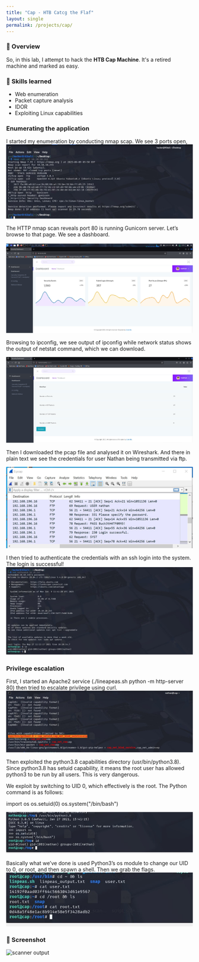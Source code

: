 ```yaml
---
title: "Cap - HTB Catcg the Flaf"
layout: single
permalink: /projects/cap/
---
```


### 🧠 Overview
So, in this lab, I attempt to hack the **HTB Cap Machine**. It's a retired machine and marked as easy. 

### 🔧 Skills learned
- Web enumeration
- Packet capture analysis
- IDOR
- Exploiting Linux capabilities

### Enumerating the application
I started my enumeration by conducting nmap scap. We see 3 ports open,
<img src="/assets/images/nmap-scan-1.png" alt="Nmap Scan Screenshot" style="max-width:100%;">


The HTTP nmap scan reveals port 80 is running Gunicorn server. Let’s browse to that page. We see a dashboard.

<img src="/assets/images/dashboard-2.png" alt="Dashboard" style="max-width:100%;">

Browsing to ipconfig, we see output of ipconfig while network status shows the output of netstat command, which we can download.

<img src="/assets/images/pcap-download.png" alt="pcap" style="max-width:100%;">

Then I downloaded the pcap file and analysed it on Wireshark.
And there in plain text we see the credentials for user Nathan being transmitted via ftp.

<img src="/assets/images/wireshark-analysis.png" alt="Wireshark" style="max-width:100%;">

I then tried to authenticate the credentials with an ssh login into the system. The login is successful!
<img src="/assets/images/ssh-nathan.png" alt="SSH Successful" style="max-width:100%;">

### Privilege escalation
First, I started an Apache2 service (./lineapeas.sh python -m http-server 80) then tried to escalate privilege using curl.
<img src="/assets/images/linpeas-results.png" alt="linpeas.sh" style="max-width:100%;">

Then exploited the python3.8 capabilities directory (usr/bin/python3.8). Since python3.8 has setuid capability, it means the root user has allowed python3 to be run by all users. This is very dangerous. 

We exploit by switching to UID 0, which effectively is the root. The Python command is as follows:

import os 
os.setuid(0) 
os.system("/bin/bash")

<img src="/assets/images/privilege-escalated.png" alt="Root" style="max-width:100%;">

Basically what we’ve done is used Python3’s os module to change our UID to 0, or root, and then spawn a shell.
Then we grab the flags.
<img src="/assets/images/flags.png" alt="Flags" style="max-width:100%;">


### 📸 Screenshot

![scanner output](/assets/images/nmap.png)
